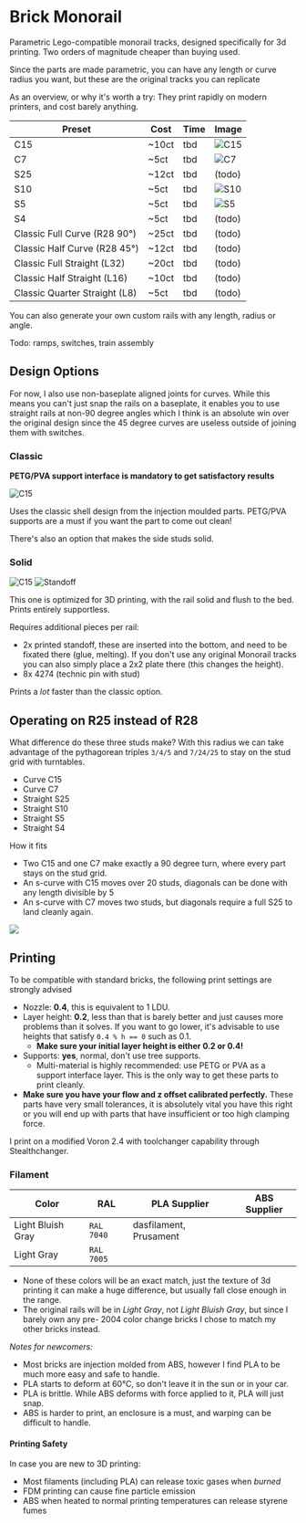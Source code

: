 # Brick Monorail

Parametric Lego-compatible monorail tracks, designed specifically for 3d printing.
Two orders of magnitude cheaper than buying used.

Since the parts are made parametric, you can have any length or curve radius you want,
but these are the original tracks you can replicate

As an overview, or why it's worth a try: They print rapidly on modern printers, and cost barely anything.

| Preset                        | Cost  | Time | Image                            |
| ----------------------------- | ----- | ---- | -------------------------------- |
| C15                           | ~10ct | tbd  | ![C15](./assets/classic/C15.svg) |
| C7                            | ~5ct  | tbd  | ![C7](./assets/classic/C7.svg)   |
| S25                           | ~12ct | tbd  | (todo)                           |
| S10                           | ~5ct  | tbd  | ![S10](./assets/classic/S10.svg) |
| S5                            | ~5ct  | tbd  | ![S5](./assets/classic/S5.svg)   |
| S4                            | ~5ct  | tbd  | (todo)                           |
| Classic Full Curve (R28 90°)  | ~25ct | tbd  | (todo)                           |
| Classic Half Curve (R28 45°)  | ~12ct | tbd  | (todo)                           |
| Classic Full Straight (L32)   | ~20ct | tbd  | (todo)                           |
| Classic Half Straight (L16)   | ~10ct | tbd  | (todo)                           |
| Classic Quarter Straight (L8) | ~5ct  | tbd  | (todo)                           |

You can also generate your own custom rails with any length, radius or angle.

Todo: ramps, switches, train assembly

## Design Options

For now, I also use non-baseplate aligned joints for curves. While this means you can't just snap the rails
on a baseplate, it enables you to use straight rails at non-90 degree angles which I think is an absolute
win over the original design since the 45 degree curves are useless outside of joining them with switches.

### Classic

**PETG/PVA support interface is mandatory to get satisfactory results**

![C15](./assets/classic/C15.svg)

Uses the classic shell design from the injection moulded parts.
PETG/PVA supports are a must if you want the part to come out clean!

There's also an option that makes the side studs solid.

### Solid

![C15](./assets/solid/C15.svg)
![Standoff](./assets/standoff.svg)

This one is optimized for 3D printing, with the rail solid and flush to the bed.
Prints entirely supportless.

Requires additional pieces per rail:

- 2x printed standoff, these are inserted into the bottom, and need to be fixated there (glue, melting).
  If you don't use any original Monorail tracks you can also simply place a 2x2 plate there (this changes the height).
- 8x 4274 (technic pin with stud)

Prints a _lot_ faster than the classic option.

## Operating on R25 instead of R28

What difference do these three studs make?
With this radius we can take advantage of the pythagorean triples `3/4/5` and `7/24/25` to stay on the stud
grid with turntables.

- Curve C15
- Curve C7
- Straight S25
- Straight S10
- Straight S5
- Straight S4

How it fits

- Two C15 and one C7 make exactly a 90 degree turn, where every part stays on the stud grid.
- An s-curve with C15 moves over 20 studs, diagonals can be done with any length divisible by 5
- An s-curve with C7 moves two studs, but diagonals require a full S25 to land cleanly again.

![](./assets/r25.svg)

## Printing

To be compatible with standard bricks, the following print settings are strongly advised

- Nozzle: **0.4**, this is equivalent to 1 LDU.
- Layer height: **0.2**, less than that is barely better and just causes more problems than it solves.
  If you want to go lower, it's advisable to use heights that satisfy `0.4 % h == 0` such as 0.1.
  - **Make sure your initial layer height is either 0.2 or 0.4!**
- Supports: **yes**, normal, don't use tree supports.
  - Multi-material is highly recommended: use PETG or PVA as a support interface layer.
    This is the only way to get these parts to print cleanly.
- **Make sure you have your flow and z offset calibrated perfectly.**
  These parts have very small tolerances, it is absolutely vital you have this right
  or you will end up with parts that have insufficient or too high clamping force.

I print on a modified Voron 2.4 with toolchanger capability through Stealthchanger.

### Filament

| Color             | RAL        | PLA Supplier           | ABS Supplier |
| ----------------- | ---------- | ---------------------- | ------------ |
| Light Bluish Gray | `RAL 7040` | dasfilament, Prusament |              |
| Light Gray        | `RAL 7005` |                        |              |

- None of these colors will be an exact match, just the texture of 3d printing it can make a huge difference, but usually fall close enough in the range.
- The original rails will be in _Light Gray_, not _Light Bluish Gray_, but since I barely own any pre- 2004 color change bricks I chose to match my other bricks instead.

_Notes for newcomers:_

- Most bricks are injection molded from ABS, however I find PLA to be much more easy and safe to handle.
- PLA starts to deform at 60°C, so don't leave it in the sun or in your car.
- PLA is brittle. While ABS deforms with force applied to it, PLA will just snap.
- ABS is harder to print, an enclosure is a must, and warping can be difficult to handle.

#### Printing Safety

In case you are new to 3D printing:

- Most filaments (including PLA) can release toxic gases when _burned_
- FDM printing can cause fine particle emission
- ABS when heated to normal printing temperatures can release styrene fumes
